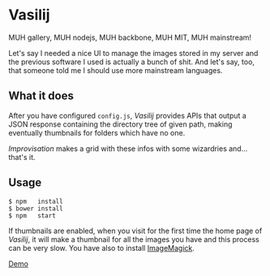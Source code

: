 Vasilij
=======
MUH gallery, MUH nodejs, MUH backbone, MUH MIT, MUH mainstream!

Let's say I needed a nice UI to manage the images stored in my server and the previous software I used is actually a bunch of shit.
And let's say, too, that someone told me I should use more mainstream languages.

What it does
------------
After you have configured `config.js`, *Vasilij* provides APIs that output a JSON response containing the directory tree of given path, making eventually thumbnails for folders which have no one.

*Improvisation* makes a grid with these infos with some wizardries and... that's it.

Usage
-----
```
$ npm   install
$ bower install
$ npm   start
```

If thumbnails are enabled, when you visit for the first time the home page of *Vasilij*, it will make a thumbnail for all the images you have and this process can be very slow. You have also to install [ImageMagick](http://www.imagemagick.org).

[Demo](http://vasilij.giovannicapuano.net)
